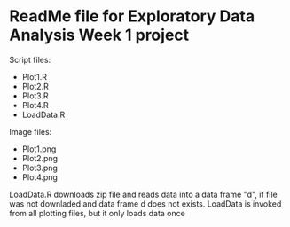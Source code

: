 # ReadMe file for Exploratory Data Analysis Week 1 project
Script files:

* Plot1.R
* Plot2.R
* Plot3.R
* Plot4.R
* LoadData.R

Image files:

* Plot1.png
* Plot2.png
* Plot3.png
* Plot4.png

LoadData.R downloads zip file and reads data into a data frame "d", if file was not downladed and data frame d does not exists.
LoadData is invoked from all plotting files, but it only loads data once
